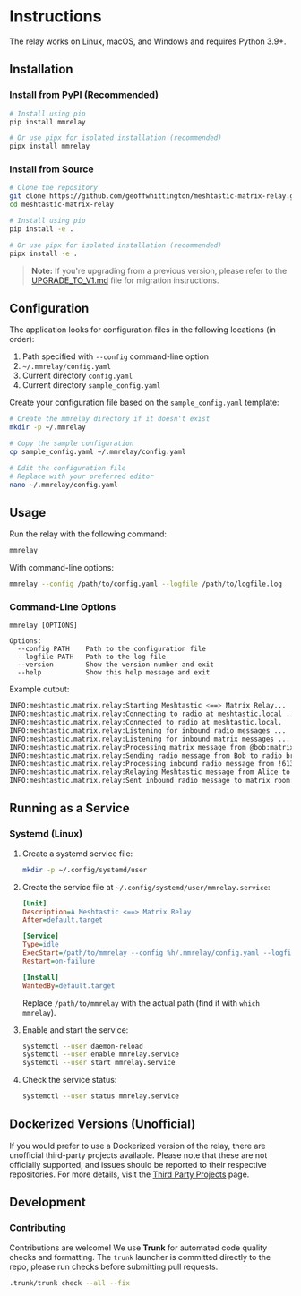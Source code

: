 # Instructions

The relay works on Linux, macOS, and Windows and requires Python 3.9+.

## Installation

### Install from PyPI (Recommended)

```bash
# Install using pip
pip install mmrelay

# Or use pipx for isolated installation (recommended)
pipx install mmrelay
```

### Install from Source

```bash
# Clone the repository
git clone https://github.com/geoffwhittington/meshtastic-matrix-relay.git
cd meshtastic-matrix-relay

# Install using pip
pip install -e .

# Or use pipx for isolated installation (recommended)
pipx install -e .
```

> **Note:** If you're upgrading from a previous version, please refer to the [UPGRADE_TO_V1.md](UPGRADE_TO_V1.md) file for migration instructions.

## Configuration

The application looks for configuration files in the following locations (in order):

1. Path specified with `--config` command-line option
2. `~/.mmrelay/config.yaml`
3. Current directory `config.yaml`
4. Current directory `sample_config.yaml`

Create your configuration file based on the `sample_config.yaml` template:

```bash
# Create the mmrelay directory if it doesn't exist
mkdir -p ~/.mmrelay

# Copy the sample configuration
cp sample_config.yaml ~/.mmrelay/config.yaml

# Edit the configuration file
# Replace with your preferred editor
nano ~/.mmrelay/config.yaml
```

## Usage

Run the relay with the following command:

```bash
mmrelay
```

With command-line options:

```bash
mmrelay --config /path/to/config.yaml --logfile /path/to/logfile.log
```

### Command-Line Options

```
mmrelay [OPTIONS]

Options:
  --config PATH    Path to the configuration file
  --logfile PATH   Path to the log file
  --version        Show the version number and exit
  --help           Show this help message and exit
```

Example output:

```bash
INFO:meshtastic.matrix.relay:Starting Meshtastic <==> Matrix Relay...
INFO:meshtastic.matrix.relay:Connecting to radio at meshtastic.local ...
INFO:meshtastic.matrix.relay:Connected to radio at meshtastic.local.
INFO:meshtastic.matrix.relay:Listening for inbound radio messages ...
INFO:meshtastic.matrix.relay:Listening for inbound matrix messages ...
INFO:meshtastic.matrix.relay:Processing matrix message from @bob:matrix.org: Hi Alice!
INFO:meshtastic.matrix.relay:Sending radio message from Bob to radio broadcast
INFO:meshtastic.matrix.relay:Processing inbound radio message from !613501e4 on channel 0
INFO:meshtastic.matrix.relay:Relaying Meshtastic message from Alice to Matrix: [Alice/VeryCoolMeshnet]: Hey Bob!
INFO:meshtastic.matrix.relay:Sent inbound radio message to matrix room: #someroomid:example.matrix.org
```

## Running as a Service

### Systemd (Linux)

1. Create a systemd service file:
   ```bash
   mkdir -p ~/.config/systemd/user
   ```

2. Create the service file at `~/.config/systemd/user/mmrelay.service`:
   ```ini
   [Unit]
   Description=A Meshtastic <==> Matrix Relay
   After=default.target

   [Service]
   Type=idle
   ExecStart=/path/to/mmrelay --config %h/.mmrelay/config.yaml --logfile %h/.mmrelay/logs/mmrelay.log
   Restart=on-failure

   [Install]
   WantedBy=default.target
   ```

   Replace `/path/to/mmrelay` with the actual path (find it with `which mmrelay`).

3. Enable and start the service:
   ```bash
   systemctl --user daemon-reload
   systemctl --user enable mmrelay.service
   systemctl --user start mmrelay.service
   ```

4. Check the service status:
   ```bash
   systemctl --user status mmrelay.service
   ```

## Dockerized Versions (Unofficial)

If you would prefer to use a Dockerized version of the relay, there are unofficial third-party projects available. Please note that these are not officially supported, and issues should be reported to their respective repositories. For more details, visit the [Third Party Projects](https://github.com/geoffwhittington/meshtastic-matrix-relay/wiki/Third-Party-Projects) page.

## Development

### Contributing

Contributions are welcome! We use **Trunk** for automated code quality checks and formatting. The `trunk` launcher is committed directly to the repo, please run checks before submitting pull requests.

```bash
.trunk/trunk check --all --fix
```
